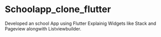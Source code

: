 # Schoolapp_clone_flutter
Developed an school App using Flutter Explainig Widgets like Stack and Pageview alongwith Listviewbuilder.
